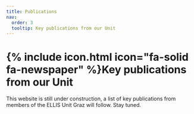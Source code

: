 ```yaml
---
title: Publications
nav:
  order: 3
  tooltip: Key publications from our Unit
---
```


# {% include icon.html icon="fa-solid fa-newspaper" %}Key publications from our Unit

This website is still under construction, a list of key publications from members of the ELLIS Unit Graz will follow. Stay tuned.

